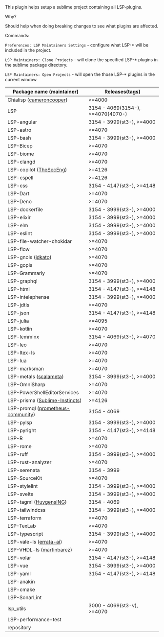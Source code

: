 
This plugin helps setup a sublime project containing all LSP-plugins.

Why?

Should help when doing breaking changes to see what plugins are affected.

Commands:

`Preferences: LSP Maintainers Settings` - configure what LSP-* will be included in the project.

`LSP Maintainers: Clone Projects` - will clone the specified LSP-* plugins in the sublime package directory.

`LSP Maintainers: Open Projects` - will open the those LSP-* plugins in the current window.



| Package name (maintainer) | Releases(tags) |
|---------------------------|----------|
| Chialisp (<a href='https://github.com/cameroncooper/sublime-chialisp'>cameroncooper</a>)     | >=4000   |
| LSP     | 3154 - 4069(3154-), >=4070(4070-)   |
| LSP-angular     | 3154 - 3999(st3-), >=4000   |
| LSP-astro     | >=4070   |
| LSP-bash     | 3154 - 3999(st3-), >=4000   |
| LSP-Bicep     | >=4070   |
| LSP-biome     | >=4070   |
| LSP-clangd     | >=4070   |
| LSP-copilot (<a href='https://github.com/TheSecEng/LSP-copilot'>TheSecEng</a>)     | >=4126   |
| LSP-cspell     | >=4126   |
| LSP-css     | 3154 - 4147(st3-), >=4148   |
| LSP-Dart     | >=4070   |
| LSP-Deno     | >=4070   |
| LSP-dockerfile     | 3154 - 3999(st3-), >=4000   |
| LSP-elixir     | 3154 - 3999(st3-), >=4000   |
| LSP-elm     | 3154 - 3999(st3-), >=4000   |
| LSP-eslint     | 3154 - 3999(st3-), >=4000   |
| LSP-file-watcher-chokidar     | >=4070   |
| LSP-flow     | >=4070   |
| LSP-gnols (<a href='https://github.com/jdkato/LSP-gnols'>jdkato</a>)     | >=4070   |
| LSP-gopls     | >=4070   |
| LSP-Grammarly     | >=4070   |
| LSP-graphql     | 3154 - 3999(st3-), >=4000   |
| LSP-html     | 3154 - 4147(st3-), >=4148   |
| LSP-intelephense     | 3154 - 3999(st3-), >=4000   |
| LSP-jdtls     | >=4070   |
| LSP-json     | 3154 - 4147(st3-), >=4148   |
| LSP-julia     | >=4095   |
| LSP-kotlin     | >=4070   |
| LSP-lemminx     | 3154 - 4069(st3-), >=4070   |
| LSP-leo     | >=4070   |
| LSP-ltex-ls     | >=4070   |
| LSP-lua     | >=4070   |
| LSP-marksman     | >=4070   |
| LSP-metals (<a href='https://github.com/scalameta/metals-sublime'>scalameta</a>)     | 3154 - 3999(st3-), >=4000   |
| LSP-OmniSharp     | >=4070   |
| LSP-PowerShellEditorServices     | >=4070   |
| LSP-prisma (<a href='https://github.com/Sublime-Instincts/LSP-prisma'>Sublime-Instincts</a>)     | >=4126   |
| LSP-promql (<a href='https://github.com/prometheus-community/sublimelsp-promql'>prometheus-community</a>)     | 3154 - 4069   |
| LSP-pylsp     | 3154 - 3999(st3-), >=4000   |
| LSP-pyright     | 3154 - 4147(st3-), >=4148   |
| LSP-R     | >=4070   |
| LSP-rome     | >=4070   |
| LSP-ruff     | 3154 - 3999(st3-), >=4000   |
| LSP-rust-analyzer     | >=4070   |
| LSP-serenata     | 3154 - 3999   |
| LSP-SourceKit     | >=4070   |
| LSP-stylelint     | 3154 - 3999(st3-), >=4000   |
| LSP-svelte     | 3154 - 3999(st3-), >=4000   |
| LSP-tagml (<a href='https://github.com/HuygensING/LSP-tagml'>HuygensING</a>)     | 3154 - 4069   |
| LSP-tailwindcss     | 3154 - 3999(st3-), >=4000   |
| LSP-terraform     | >=4070   |
| LSP-TexLab     | >=4070   |
| LSP-typescript     | 3154 - 3999(st3-), >=4000   |
| LSP-vale-ls (<a href='https://github.com/errata-ai/LSP-vale-ls'>errata-ai</a>)     | >=4070   |
| LSP-VHDL-ls (<a href='https://github.com/martinbarez/LSP-VHDL-ls'>martinbarez</a>)     | >=4070   |
| LSP-volar     | 3154 - 4147(st3-), >=4148   |
| LSP-vue     | 3154 - 3999(st3-), >=4000   |
| LSP-yaml     | 3154 - 4147(st3-), >=4148   |
| LSP-anakin     |    |
| LSP-cmake     |    |
| LSP-SonarLint     |    |
| lsp_utils     | 3000 - 4069(st3-v), >=4070   |
| LSP-performance-test     |    |
| repository     |    |
